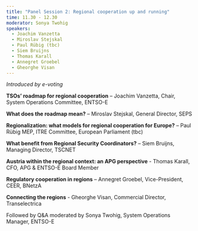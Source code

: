 ```yaml
---
title: "Panel Session 2: Regional cooperation up and running"
time: 11.30 - 12.30
moderator: Sonya Twohig
speakers: 
  - Joachim Vanzetta
  - Miroslav Stejskal
  - Paul Rübig (tbc)
  - Siem Bruijns
  - Thomas Karall
  - Annegret Groebel
  - Gheorghe Visan
---
```




_Introduced by e-voting_

__TSOs’ roadmap for regional cooperation__ – Joachim Vanzetta, Chair, System Operations Committee, ENTSO-E 

__What does the roadmap mean?__ – Miroslav Stejskal, General Director, SEPS

__Regionalization: what models for regional cooperation for Europe?__ – Paul Rübig MEP, ITRE Committee, European Parliament (tbc)

__What benefit from Regional Security Coordinators?__ – Siem Bruijns, Managing Director, TSCNET

__Austria within the regional context: an APG perspective__ - Thomas Karall, CFO, APG &amp; ENTSO-E Board Member

__Regulatory cooperation in regions__ – Annegret Groebel, Vice-President, CEER, BNetzA

__Connecting the regions__ - Gheorghe Visan, Commercial Director, Transelectrica


Followed by Q&A moderated by Sonya Twohig, System Operations Manager, ENTSO-E
